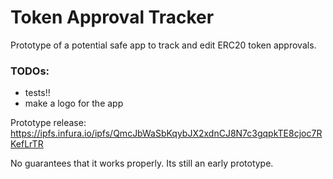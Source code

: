 # Token Approval Tracker

Prototype of a potential safe app to track and edit ERC20 token approvals.

### TODOs:
- tests!!
- make a logo for the app 
 

Prototype release:
https://ipfs.infura.io/ipfs/QmcJbWaSbKqybJX2xdnCJ8N7c3gqpkTE8cjoc7RKefLrTR

No guarantees that it works properly. Its still an early prototype.

